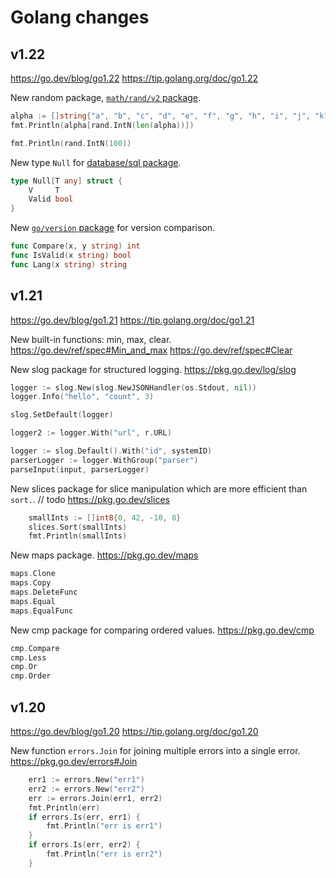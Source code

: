 # Golang changes

## v1.22
https://go.dev/blog/go1.22
https://tip.golang.org/doc/go1.22

New random package, [`math/rand/v2` package](https://pkg.go.dev/math/rand/v2).

```go
alpha := []string{"a", "b", "c", "d", "e", "f", "g", "h", "i", "j", "k", "l", "m", "n", "o", "p", "q", "r", "s", "t", "u", "v", "w", "x", "y", "z"}
fmt.Println(alpha[rand.IntN(len(alpha))]) 

fmt.Println(rand.IntN(100))
```

New type `Null` for [database/sql package](https://pkg.go.dev/database/sql#Null).

```go
type Null[T any] struct {
	V     T
	Valid bool
}
```

New [`go/version` package](https://pkg.go.dev/go/version) for version comparison.

```go
func Compare(x, y string) int
func IsValid(x string) bool
func Lang(x string) string
```

## v1.21
https://go.dev/blog/go1.21
https://tip.golang.org/doc/go1.21


New built-in functions: min, max, clear.
https://go.dev/ref/spec#Min_and_max
https://go.dev/ref/spec#Clear


New slog package for structured logging.
https://pkg.go.dev/log/slog

```go
logger := slog.New(slog.NewJSONHandler(os.Stdout, nil))
logger.Info("hello", "count", 3)

slog.SetDefault(logger)

logger2 := logger.With("url", r.URL)

logger := slog.Default().With("id", systemID)
parserLogger := logger.WithGroup("parser")
parseInput(input, parserLogger)
```

New slices package for slice manipulation which are more efficient than `sort.`. // todo
https://pkg.go.dev/slices

```go
	smallInts := []int8{0, 42, -10, 8}
	slices.Sort(smallInts)
	fmt.Println(smallInts)
```

New maps package.
https://pkg.go.dev/maps

```go
maps.Clone
maps.Copy
maps.DeleteFunc
maps.Equal
maps.EqualFunc
```

New cmp package for comparing ordered values.
https://pkg.go.dev/cmp

```go
cmp.Compare
cmp.Less
cmp.Or
cmp.Order
```

## v1.20
https://go.dev/blog/go1.20
https://tip.golang.org/doc/go1.20

New function `errors.Join` for joining multiple errors into a single error.
https://pkg.go.dev/errors#Join

```go
	err1 := errors.New("err1")
	err2 := errors.New("err2")
	err := errors.Join(err1, err2)
	fmt.Println(err)
	if errors.Is(err, err1) {
		fmt.Println("err is err1")
	}
	if errors.Is(err, err2) {
		fmt.Println("err is err2")
	}
```

